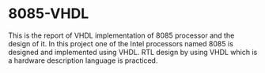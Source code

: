 # 8085-VHDL
This is the report of VHDL implementation of 8085 processor and the design of it. In this project one of the Intel processors named 8085 is designed and implemented using VHDL. RTL design by using VHDL which is a hardware description language is practiced.  
